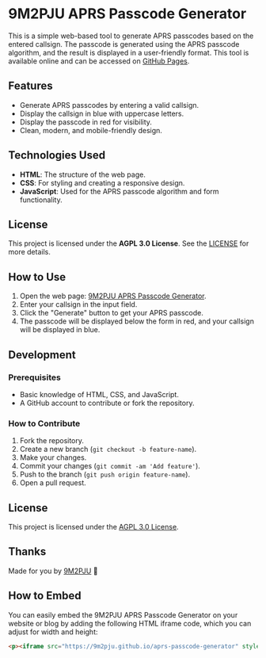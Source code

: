 # 9M2PJU APRS Passcode Generator

This is a simple web-based tool to generate APRS passcodes based on the entered callsign. The passcode is generated using the APRS passcode algorithm, and the result is displayed in a user-friendly format. This tool is available online and can be accessed on [GitHub Pages](https://9m2pju.github.io/aprs-passcode-generator/).

## Features

- Generate APRS passcodes by entering a valid callsign.
- Display the callsign in blue with uppercase letters.
- Display the passcode in red for visibility.
- Clean, modern, and mobile-friendly design.

## Technologies Used

- **HTML**: The structure of the web page.
- **CSS**: For styling and creating a responsive design.
- **JavaScript**: Used for the APRS passcode algorithm and form functionality.

## License

This project is licensed under the **AGPL 3.0 License**. See the [LICENSE](https://www.gnu.org/licenses/agpl-3.0.html) for more details.

## How to Use

1. Open the web page: [9M2PJU APRS Passcode Generator](https://9m2pju.github.io/aprs-passcode-generator/).
2. Enter your callsign in the input field.
3. Click the "Generate" button to get your APRS passcode.
4. The passcode will be displayed below the form in red, and your callsign will be displayed in blue.

## Development

### Prerequisites

- Basic knowledge of HTML, CSS, and JavaScript.
- A GitHub account to contribute or fork the repository.

### How to Contribute

1. Fork the repository.
2. Create a new branch (`git checkout -b feature-name`).
3. Make your changes.
4. Commit your changes (`git commit -am 'Add feature'`).
5. Push to the branch (`git push origin feature-name`).
6. Open a pull request.

## License

This project is licensed under the [AGPL 3.0 License](https://www.gnu.org/licenses/agpl-3.0.html).

## Thanks

Made for you by [9M2PJU](https://hamradio.my) 🥷

## How to Embed

You can easily embed the 9M2PJU APRS Passcode Generator on your website or blog by adding the following HTML iframe code, which you can adjust for width and height:

```html
<p><iframe src="https://9m2pju.github.io/aprs-passcode-generator" style="width: 100%; height: 500px; border: none;" allowfullscreen></iframe></p>
